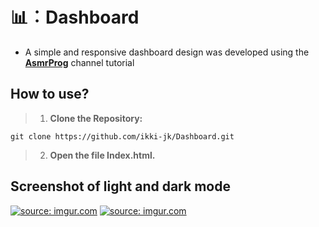 # 📊︰Dashboard
- A simple and responsive dashboard design was developed using the **[AsmrProg](https://www.youtube.com/watch?v=YJTKlAvbDo4)** channel tutorial


## How to use?

> 1. **Clone the Repository:**
```
git clone https://github.com/ikki-jk/Dashboard.git
```
> 2. **Open the file Index.html.**



## Screenshot of light and dark mode
<a href="https://imgur.com/Dr8FYj0"><img src="https://i.imgur.com/Dr8FYj0.png" title="source: imgur.com" /></a>
<a href="https://imgur.com/0opwn2T"><img src="https://i.imgur.com/0opwn2T.png" title="source: imgur.com" /></a>
